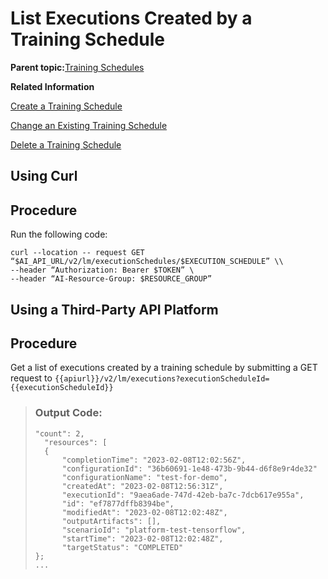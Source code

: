 <!-- loio2c1ecfb94988479b95d6a7bfd2784e2e -->

# List Executions Created by a Training Schedule

**Parent topic:**[Training Schedules](training-schedules-2b702f8.md "")

**Related Information**  


[Create a Training Schedule](create-a-training-schedule-bd409a9.md "")

[Change an Existing Training Schedule](change-an-existing-training-schedule-18caf4b.md "")

[Delete a Training Schedule](delete-a-training-schedule-9dc25e1.md "")

<a name="task_i3h_n13_tcc"/>

<!-- task\_i3h\_n13\_tcc -->

## Using Curl



<a name="task_i3h_n13_tcc__steps_k55_wfx_tcc"/>

## Procedure

Run the following code:

```
curl --location -- request GET “$AI_API_URL/v2/lm/executionSchedules/$EXECUTION_SCHEDULE” \\
--header “Authorization: Bearer $TOKEN” \
--header “AI-Resource-Group: $RESOURCE_GROUP”
```

<a name="task_cxf_n13_tcc"/>

<!-- task\_cxf\_n13\_tcc -->

## Using a Third-Party API Platform



<a name="task_cxf_n13_tcc__steps_vjx_tpx_tcc"/>

## Procedure

Get a list of executions created by a training schedule by submitting a GET request to `{{apiurl}}/v2/lm/executions?executionScheduleId={{executionScheduleId}}`

> ### Output Code:  
> ```
> "count": 2,
> 	"resources": [
> 	{
> 		"completionTime": "2023-02-08T12:02:56Z",
> 		"configurationId": "36b60691-1e48-473b-9b44-d6f8e9r4de32"
> 		"configurationName": "test-for-demo",
> 		"createdAt": "2023-02-08T12:56:31Z",
> 		"executionId": "9aea6ade-747d-42eb-ba7c-7dcb617e955a",
> 		"id": "ef7877dffb8394be",
> 		"modifiedAt": "2023-02-08T12:02:48Z",
> 		"outputArtifacts": [],
> 		"scenarioId": "platform-test-tensorflow",
> 		"startTime": "2023-02-08T12:02:48Z",
> 		"targetStatus": "COMPLETED"		
> };
> ...
> ```

